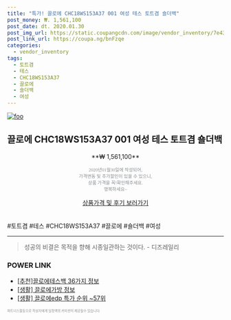 ```yaml
--- 
title: "특가! 끌로에 CHC18WS153A37 001 여성 테스 토트겸 숄더백" 
post_money: ₩. 1,561,100 
post_date: dt. 2020.01.30 
post_img_url: https://static.coupangcdn.com/image/vendor_inventory/7e43/59ba8efe59acb13aa612f128e41a336581433decc6b7825c5a9843315157.jpg 
post_link_url: https://coupa.ng/bnFzqe 
categories: 
  - vendor_inventory 
tags: 
  - 토트겸 
  - 테스 
  - CHC18WS153A37 
  - 끌로에 
  - 숄더백 
  - 여성 
--- 
```

[![foo](https://static.coupangcdn.com/image/vendor_inventory/7e43/59ba8efe59acb13aa612f128e41a336581433decc6b7825c5a9843315157.jpg)](https://coupa.ng/bnFzqe) 

## 끌로에 CHC18WS153A37 001 여성 테스 토트겸 숄더백 
<p style="text-align: center;">**₩ 1,561,100**</p> 
<p style="text-align: center;"><span style="color: #898c8f; font-family: Georgia,Times,serif; font-size: 0.75em;">2020년01월30일에 작성되어, <br>가격변동 및 추가할인이 있을 수 있으니,<br> 상품 가격을 꼭!확인해주세요.<br>행복하세요~</span> 
</p>	 
<div markdown="0" style="text-align: center;"><a href="https://coupa.ng/bnFzqe" class="btn btn--success">상품가격 및 후기 보러가기</a></div> 
<br><br> 
  #토트겸 #테스 #CHC18WS153A37 #끌로에 #숄더백 #여성 
<hr> 

> 성공의 비결은 목적을 향해 시종일관하는 것이다. - 디즈레일리 


### POWER LINK

* <a href="https://blog.naver.com/fasyy4321/221789759422" target="_blank">[추천]끌로에테스백 36가지 정보</a>
* <a href="https://blog.naver.com/sakai111/221762412961" target="_blank"> [생활] 끌로에가방 정보 </a>
* <a href="https://blog.naver.com/sakai111/221785301803" target="_blank"> [생활] 끌로에edp 특가 순위 ~57위</a>

<span style="color: #898c8f; font-family: Georgia,Times,serif; font-size: 0.55em;">파트너스활동으로 작성자에게 일정액의 커미션이 제공될수 있습니다.</span> 
